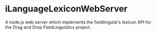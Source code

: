iLanguageLexiconWebServer
=========================

A node.js web server which implements the fieldlinguist's lexicon API for the Drag and Drop FieldLinguistics project.
